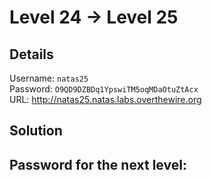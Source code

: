 # Level 24 → Level 25

## Details
Username: `natas25`<br />
Password: `O9QD9DZBDq1YpswiTM5oqMDaOtuZtAcx`<br />
URL:      http://natas25.natas.labs.overthewire.org

## Solution


## Password for the next level:
```

```
